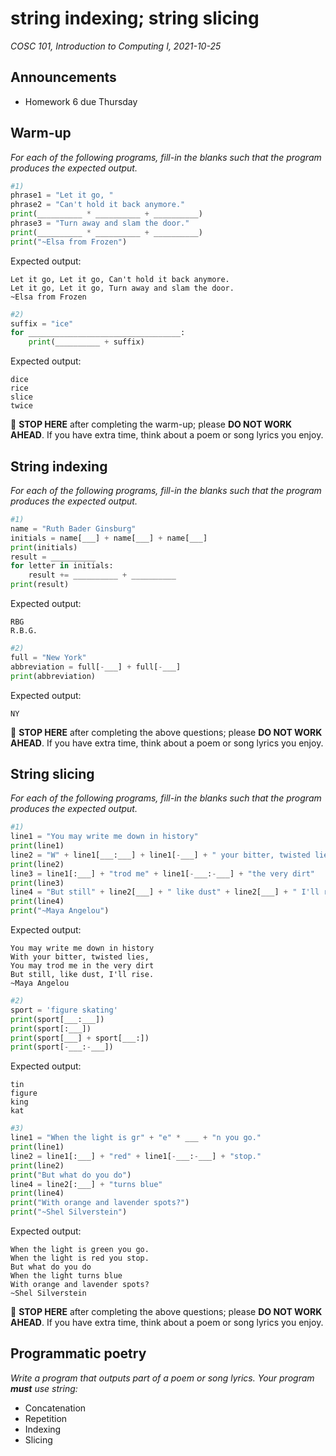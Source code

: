 # string indexing; string slicing
_COSC 101, Introduction to Computing I, 2021-10-25_

## Announcements
* Homework 6 due Thursday

## Warm-up
_For each of the following programs, fill-in the blanks such that the program produces the expected output._


```python
#1)
phrase1 = "Let it go, "
phrase2 = "Can't hold it back anymore."
print(__________ * __________ + __________)
phrase3 = "Turn away and slam the door."
print(__________ * __________ + __________)
print("~Elsa from Frozen")
```

Expected output:
```
Let it go, Let it go, Can't hold it back anymore.
Let it go, Let it go, Turn away and slam the door.
~Elsa from Frozen
```


```python
#2)
suffix = "ice"
for __________________________________:
    print(__________ + suffix)
```

Expected output:
```
dice
rice
slice
twice
```

🛑 **STOP HERE** after completing the warm-up; please **DO NOT WORK AHEAD**. If you have extra time, think about a poem or song lyrics you enjoy.

## String indexing

_For each of the following programs, fill-in the blanks such that the program produces the expected output._


```python
#1)
name = "Ruth Bader Ginsburg"
initials = name[___] + name[___] + name[___]
print(initials)
result = __________
for letter in initials:
    result += __________ + __________
print(result)
```

Expected output:
```
RBG
R.B.G.
```


```python
#2)
full = "New York"
abbreviation = full[-___] + full[-___]
print(abbreviation)
```

Expected output:
```
NY
```

🛑 **STOP HERE** after completing the above questions; please **DO NOT WORK AHEAD**. If you have extra time, think about a poem or song lyrics you enjoy.

## String slicing

_For each of the following programs, fill-in the blanks such that the program produces the expected output._


```python
#1)
line1 = "You may write me down in history"
print(line1)
line2 = "W" + line1[___:___] + line1[-___] + " your bitter, twisted lies,"
print(line2)
line3 = line1[:___] + "trod me" + line1[-___:-___] + "the very dirt"
print(line3)
line4 = "But still" + line2[___] + " like dust" + line2[___] + " I'll rise."
print(line4)
print("~Maya Angelou")
```

Expected output:
```
You may write me down in history
With your bitter, twisted lies,
You may trod me in the very dirt
But still, like dust, I'll rise.
~Maya Angelou
```


```python
#2)
sport = 'figure skating'
print(sport[___:___])
print(sport[:___])
print(sport[___] + sport[___:])
print(sport[-___:-___])
```

Expected output:
```
tin
figure
king
kat
```

<div style="page-break-after:always;"></div>


```python
#3)
line1 = "When the light is gr" + "e" * ___ + "n you go."
print(line1)
line2 = line1[:___] + "red" + line1[-___:-___] + "stop."
print(line2)
print("But what do you do")
line4 = line2[:___] + "turns blue"
print(line4)
print("With orange and lavender spots?")
print("~Shel Silverstein")
```

Expected output:
```
When the light is green you go.
When the light is red you stop.
But what do you do
When the light turns blue
With orange and lavender spots?
~Shel Silverstein
```

🛑 **STOP HERE** after completing the above questions; please **DO NOT WORK AHEAD**. If you have extra time, think about a poem or song lyrics you enjoy.

## Programmatic poetry
_Write a program that outputs part of a poem or song lyrics. Your program **must** use string:_
* Concatenation
* Repetition
* Indexing
* Slicing
